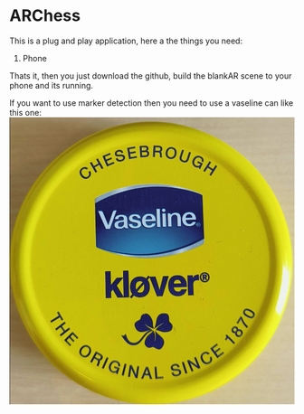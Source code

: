# ARChess

This is a plug and play application, here a the things you need:
1. Phone

Thats it, then you just download the github, build the blankAR scene to your phone and its running.

If you want to use marker detection then you need to use a vaseline can like this one:
![alt text](https://github.com/pR0land/ARChess/blob/main/NewARChessProject/Assets/XR/Images/VaselineBillede.PNG)
